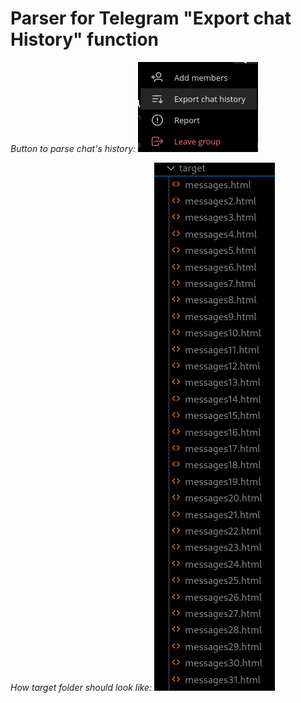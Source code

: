 # Parser for Telegram "Export chat History" function

*Button to parse chat's history:*
![export history button](images/export_chat_history.png)

*How target folder should look like:*
![target](images/target_content.png)
